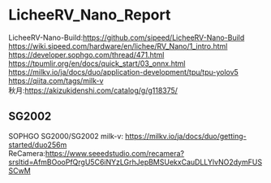 # LicheeRV_Nano_Report


LicheeRV-Nano-Build:https://github.com/sipeed/LicheeRV-Nano-Build<br>
https://wiki.sipeed.com/hardware/en/lichee/RV_Nano/1_intro.html<br>
https://developer.sophgo.com/thread/471.html<br>
https://tpumlir.org/en/docs/quick_start/03_onnx.html<br>
https://milkv.io/ja/docs/duo/application-development/tpu/tpu-yolov5<br>
https://qiita.com/tags/milk-v<br>
秋月:https://akizukidenshi.com/catalog/g/g118375/

## SG2002

SOPHGO SG2000/SG2002
milk-v: https://milkv.io/ja/docs/duo/getting-started/duo256m<br>
ReCamera:https://www.seeedstudio.com/recamera?srsltid=AfmBOooPfQrgU5C6iNYzLGrhJepBMSUekxCauDLLYlvNO2dymFUSSCwM<br>



